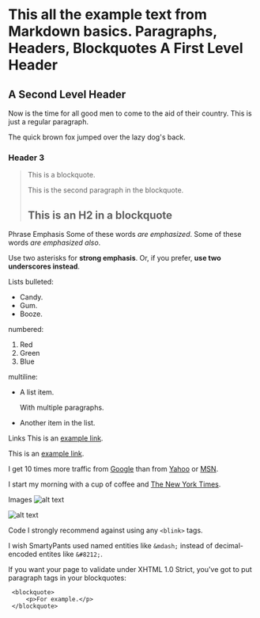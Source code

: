 This all the example text from Markdown basics.
Paragraphs, Headers, Blockquotes
A First Level Header
====================

A Second Level Header
---------------------

Now is the time for all good men to come to
the aid of their country. This is just a
regular paragraph.

The quick brown fox jumped over the lazy
dog's back.

### Header 3

> This is a blockquote.
>
> This is the second paragraph in the blockquote.
>
> ## This is an H2 in a blockquote

Phrase Emphasis
Some of these words *are emphasized*.
Some of these words _are emphasized also_.

Use two asterisks for **strong emphasis**.
Or, if you prefer, __use two underscores instead__.

Lists
bulleted:

* Candy.
* Gum.
* Booze.

numbered:

1. Red
2. Green
3. Blue

multiline:

* A list item.

  With multiple paragraphs.

* Another item in the list.

Links
This is an [example link](http://example.com/).

This is an [example link](http://example.com/ "With a Title").

I get 10 times more traffic from [Google][1] than from
[Yahoo][2] or [MSN][3].

[1]: http://google.com/        "Google"
[2]: http://search.yahoo.com/  "Yahoo Search"
[3]: http://search.msn.com/    "MSN Search"

I start my morning with a cup of coffee and
[The New York Times][NY Times].

[ny times]: http://www.nytimes.com/

Images
![alt text](/path/to/img.jpg "Title")

![alt text][id]

[id]: /path/to/img.jpg "Title"

Code
I strongly recommend against using any `<blink>` tags.

I wish SmartyPants used named entities like `&mdash;`
instead of decimal-encoded entites like `&#8212;`.

If you want your page to validate under XHTML 1.0 Strict,
you've got to put paragraph tags in your blockquotes:

     <blockquote>
         <p>For example.</p>
     </blockquote>